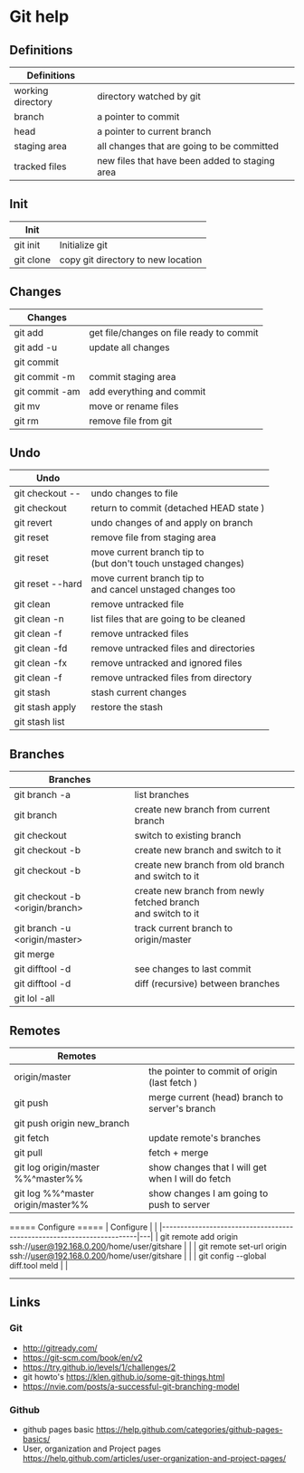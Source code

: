 
# Git help


## Definitions

| Definitions       |                                                |
|-------------------|------------------------------------------------|
| working directory | directory watched by git                       |
| branch            | a pointer to commit                            |
| head              | a pointer to current branch                    |
| staging area      | all changes that are going to be committed     |
| tracked files     | new files that have been added to staging area |


## Init

| Init      |                                    |
|-----------|------------------------------------|
| git init  | Initialize git                     |
| git clone | copy git directory to new location |



## Changes
| Changes                         |                                          |
|---------------------------------|------------------------------------------|
| git add <file>                  | get file/changes on file ready to commit |
| git add -u                      | update all changes                       |
| git commit                      |                                          |
| git commit -m <commit message>  | commit staging area                      |
| git commit -am <commit message> | add everything and commit                |
| git mv <file> <new file>        | move or rename files                     |
| git rm <file>                   | remove file from git                     |


## Undo
| Undo                      |                                                                             |
|---------------------------|-----------------------------------------------------------------------------|
| git checkout -- <file>    | undo changes to file                                                        |
| git checkout <commit>     | return to commit (detached HEAD state )                                     |
| git revert <commit>       | undo changes of <commit> and apply on branch                                |
| git reset <file>          | remove file from staging area                                               |
| git reset <commit>        | move current branch tip to <commit> <BR> (but don't touch unstaged changes) |
| git reset --hard <commit> | move current branch tip to <commit> <BR> and cancel unstaged changes too    |
| git clean                 | remove untracked file                                                       |
| git clean -n              | list files that are going to be cleaned                                     |
| git clean -f              | remove untracked files                                                      |
| git clean -fd             | remove untracked files and directories                                      |
| git clean -fx             | remove untracked and ignored files                                          |
| git clean -f <path>       | remove untracked files from <path> directory                                |
| git stash                 | stash current changes                                                       |
| git stash apply           | restore the stash                                                           |
| git stash list            |                                                                             |


## Branches

| Branches                                 |                                                                   |
|------------------------------------------|-------------------------------------------------------------------|
| git branch -a                            | list branches                                                     |
| git branch <name>                        | create new branch from current branch                             |
| git checkout <branch>                    | switch to existing branch                                         |
| git checkout -b <branch>                 | create new branch and switch to it                                |
| git checkout -b <branch> <old branch>    | create new branch from old branch and switch to it                |
| git checkout -b <branch> <origin/branch> | create new branch from newly fetched branch <BR> and switch to it |
| git branch -u <origin/master>            | track current branch to origin/master                             |
| git merge <branch>                       |                                                                   |
| git difftool -d                          | see changes to last commit                                        |
| git difftool -d <branch1> <branch2>      | diff (recursive) between branches                                 |
| git lol -all                             |                                                                   |


## Remotes

| Remotes                           |                                                   |
|-----------------------------------|---------------------------------------------------|
| origin/master                     | the pointer to commit of origin (last fetch )     |
| git push                          | merge current (head) branch to server's branch    |
| git push origin new_branch        |                                                   |
| git fetch                         | update remote's branches                          |
| git pull                          | fetch + merge                                     |
| git log origin/master %%^master%% | show changes that I will get when I will do fetch |
| git log %%^master origin/master%% | show changes I am going to push to server         |


===== Configure =====
| Configure                                                             |   |
|-----------------------------------------------------------------------|---|
| git remote add origin ssh://user@192.168.0.200/home/user/gitshare     |   |
| git remote set-url origin ssh://user@192.168.0.200/home/user/gitshare |   |
| git config --global diff.tool meld                                    |   |

------------------------------------

## Links

### Git
* http://gitready.com/
* https://git-scm.com/book/en/v2
* https://try.github.io/levels/1/challenges/2
* git howto's https://klen.github.io/some-git-things.html
* https://nvie.com/posts/a-successful-git-branching-model

### Github
* github pages basic				https://help.github.com/categories/github-pages-basics/
* User, organization and Project pages		https://help.github.com/articles/user-organization-and-project-pages/
